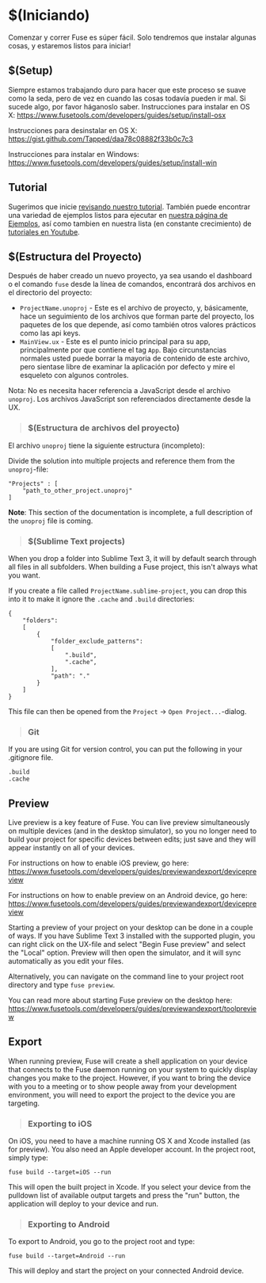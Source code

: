 # $(Iniciando)

Comenzar y correr Fuse es súper fácil. Solo tendremos que instalar algunas cosas, y estaremos listos para iniciar!

## $(Setup)

Siempre estamos trabajando duro para hacer que este proceso se suave como la seda, pero de vez en cuando las cosas todavía pueden ir mal. Si sucede algo, por favor háganoslo saber.
Instrucciones para instalar en OS X: https://www.fusetools.com/developers/guides/setup/install-osx

Instrucciones para desinstalar en OS X: https://gist.github.com/Tapped/daa78c08882f33b0c7c3

Instrucciones para instalar en Windows: https://www.fusetools.com/developers/guides/setup/install-win

## Tutorial

Sugerimos que inicie [revisando nuestro tutorial](https://www.fusetools.com/developers/guides/tutorial). También puede encontrar una variedad de ejemplos listos para ejecutar en [nuestra página de Ejemplos](https://www.fusetools.com/examples), así como tambien en nuestra lista (en constante crecimiento) de [tutoriales en Youtube](https://www.youtube.com/playlist?list=PLdlqWm6b-XALJgM3fGa4q95Yipsgb8Q1o).

## $(Estructura del Proyecto)

Después de haber creado un nuevo proyecto, ya sea usando el dashboard  o el comando `fuse` desde la línea de comandos, encontrará dos archivos en el directorio del proyecto:

- `ProjectName.unoproj` - Este es el archivo de proyecto, y, básicamente, hace un seguimiento de los archivos que forman parte del proyecto, los paquetes de los que depende, así como también otros valores prácticos como las api keys.
- `MainView.ux` - Este es el punto inicio principal para su app, principalmente por que contiene el tag `App`. Bajo circunstancias normales usted puede borrar la mayoria de contenido de este archivo, pero sientase libre de examinar la aplicación por defecto y mire el esqueleto con algunos controles.

Nota: No es necesita hacer referencia a JavaScript desde el archivo `unoproj`. Los archivos JavaScript son referenciados directamente desde la UX.

> ### $(Estructura de archivos del proyecto)

El archivo `unoproj`  tiene la siguiente estructura (incompleto):

Divide the solution into multiple projects and reference them from the `unoproj`-file:

```
"Projects" : [
	"path_to_other_project.unoproj"
]
```

__Note__: This section of the documentation is incomplete, a full description of the `unoproj` file is coming.



> ### $(Sublime Text projects)

When you drop a folder into Sublime Text 3, it will by default search through all files in all subfolders. When building a Fuse project, this isn't always what you want.

If you create a file called `ProjectName.sublime-project`, you can drop this into it to make it ignore the `.cache` and `.build` directories:

```
{
	"folders":
	[
		{
			"folder_exclude_patterns":
			[
				".build",
				".cache",
			],
			"path": "."
		}
	]
}
```

This file can then be opened from the `Project` -> `Open Project...`-dialog.

> ### Git

If you are using Git for version control, you can put the following in your .gitignore file.

	.build
	.cache

## Preview

Live preview is a key feature of Fuse. You can live preview simultaneously on multiple devices (and in the desktop simulator), so you no longer need to build your project for specific devices between edits; just save and they will appear instantly on all of your devices.

For instructions on how to enable iOS preview, go here: https://www.fusetools.com/developers/guides/previewandexport/devicepreview

For instructions on how to enable preview on an Android device, go here: https://www.fusetools.com/developers/guides/previewandexport/devicepreview

Starting a preview of your project on your desktop can be done in a couple of ways. If you have Sublime Text 3 installed with the supported plugin, you can right click on the UX-file and select "Begin Fuse preview" and select the "Local" option. Preview will then open the simulator, and it will sync automatically as you edit your files.

Alternatively, you can navigate on the command line to your project root directory and type `fuse preview`.

You can read more about starting Fuse preview on the desktop here: https://www.fusetools.com/developers/guides/previewandexport/toolpreview

## Export

When running preview, Fuse will create a shell application on your device that connects to the Fuse daemon running on your system to quickly display changes you make to the project. However, if you want to bring the device with you to a meeting or to show people away from your development environment, you will need to export the project to the device you are targeting.

> ### Exporting to iOS

On iOS, you need to have a machine running OS X and Xcode installed (as for preview). You also need an Apple developer account. In the project root, simply type:

`fuse build --target=iOS --run`

This will open the built project in Xcode. If you select your device from the pulldown list of available output targets and press the "run" button, the application will deploy to your device and run.

> ### Exporting to Android

To export to Android, you go to the project root and type:

`fuse build --target=Android --run`

This will deploy and start the project on your connected Android device.
